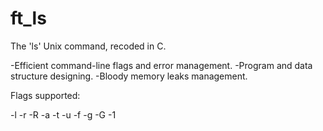# ft_ls

The 'ls' Unix command, recoded in C.

-Efficient command-line flags and error management.
-Program and data structure designing.
-Bloody memory leaks management.

Flags supported:

-l
-r
-R
-a
-t
-u
-f
-g
-G
-1
